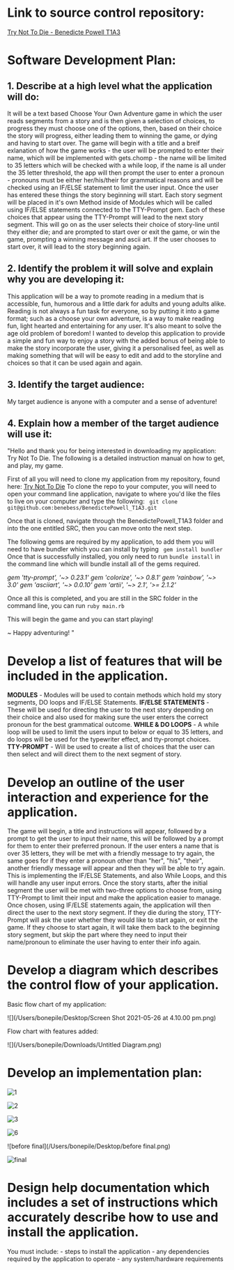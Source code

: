 # **Link to source control repository:**

[Try Not To Die - Benedicte Powell T1A3](https://github.com/benebess/BenedictePowell_T1A3)

# **Software Development Plan:** 

## 1. **Describe** at a high level what the application will do:

It will be a text based Choose Your Own Adventure game in which the user reads segments from a story and is then given a selection of choices, to progress they must choose one of the options, then, based on their choice the story will progress, either leading them to winning the game, or dying and having to start over. 
The game will begin with a title and a breif exlanation of how the game works - the user will be prompted to enter their name, which will be implemented with gets.chomp - the name will be limited to 35 letters which will be checked with a while loop, if the name is all under the 35 letter threshold, the app will then prompt the user to enter a pronoun - pronouns must be either her/his/their for grammatical reasons and will be checked using an IF/ELSE statement to limit the user input. Once the user has entered these things the story beginning will start.  Each story segment will be placed in it's own Method inside of Modules which will be called using IF/ELSE statements connected to the TTY-Prompt gem. Each of these choices that appear using the TTY-Prompt will lead to the next story segment. This will go on as the user selects their choice of story-line until they either die; and are prompted to start over or exit the game, or win the game, prompting a winning message and ascii art. If the user chooses to start over, it will lead to the story beginning again. 

##  **2. Identify** the problem it will solve and **explain** why you are developing it:

This application will be a way to promote reading in a medium that is accessible, fun, humorous and a little dark for adults and young adults alike. 
Reading is not always a fun task for everyone, so by putting it into a game format; such as a choose your own adventure, is a way to make reading fun, light hearted and entertaining for any user. It's also meant to solve the age old problem of boredom! 
I wanted to develop this application to provide a simple and fun way to enjoy a story with the added bonus of being able to make the story incorporate the user, giving it a personalised feel, as well as making something that will will be easy to edit and add to the storyline and choices so that it can be used again and again. 

## 3. **Identify** the target audience:

 My target audience is anyone with a computer and a sense of adventure! 

## 4. **Explain** how a member of the target audience will use it:

"Hello and thank you for being interested in downloading my application: Try Not To Die. The following is a detailed instruction manual on how to get, and play, my game. 

First of all you will need to clone my application from my repository, found here: [Try Not To Die](https://github.com/benebess/BenedictePowell_T1A3) 
To clone the repo to your computer, you will need to open your command line application, navigate to where you'd like the files to live on your computer and type the following: 
``` git clone git@github.com:benebess/BenedictePowell_T1A3.git```

Once that is cloned, navigate through the BenedictePowell_T1A3 folder and into the one entitled SRC, then you can move onto the next step. 

The following gems are required by my application, to add them you will need to have bundler which you can install by typing ``` gem install bundler``` 
Once that is successfully installed, you only need to run ``` bundle install ``` in the command line which will bundle install all of the gems required. 

*gem 'tty-prompt', '~> 0.23.1'*
*gem 'colorize', '~> 0.8.1'*
*gem 'rainbow', '~> 3.0'*
*gem 'asciiart', '~> 0.0.10'*
*gem 'artii', '~> 2.1', '>= 2.1.2'*

Once all this is completed, and you are still in the SRC folder in the command line, you can run ```ruby main.rb```

This will begin the game and you can start playing! 

~ Happy adventuring! "



# **Develop** a list of features that will be included in the application.

**MODULES** - Modules will be used to contain methods which hold my story segments, DO loops and IF/ELSE Statements. 
**IF/ELSE STATEMENTS** - These will be used for directing the user to the next story depending on their choice and also used for making sure the user enters the correct pronoun for the best grammatical outcome. 
**WHILE & DO LOOPS** - A while loop will be used to limit the users input to below or equal to 35 letters, and do loops will be used for the typewriter effect, and tty-prompt choices. 
**TTY-PROMPT** - Will be used to create a list of choices that the user can then select and will direct them to the next segment of story. 



# **Develop** an **outline** of the user interaction and experience for the application.

The game will begin, a title and instructions will appear, followed by a prompt to get the user to input their name, this will be followed by a prompt for them to enter their preferred pronoun. 
If the user enters a name that is over 35 letters, they will be met with a friendly message to try again, the same goes for if they enter a pronoun other than "her", "his", "their", another friendly message will appear and then they will be able to try again. This is implementing the IF/ELSE Statements, and also While Loops, and this will handle any user input errors. 
Once the story starts, after the initial segment the user will be met with two-three options to choose from, using TTY-Prompt to limit their input and make the application easier to manage. 
Once chosen, using IF/ELSE statements again, the application will then direct the user to the next story segment. If they die during the story, TTY-Prompt will ask the user whether they would like to start again, or exit the game. If they choose to start again, it will take them back to the beginning story segment, but skip the part where they need to input their name/pronoun to eliminate the user having to enter their info again. 

# **Develop** a diagram which describes the control flow of your application. 

Basic flow chart of my application:

![](/Users/bonepile/Desktop/Screen Shot 2021-05-26 at 4.10.00 pm.png)

Flow chart with features added: 

![](/Users/bonepile/Downloads/Untitled Diagram.png)

# **Develop** an implementation plan:

![1](/Users/bonepile/Desktop/1.png)

![2](/Users/bonepile/Desktop/2.png)

![3](/Users/bonepile/Desktop/3.png)

![6](/Users/bonepile/Desktop/6.png)

![before final](/Users/bonepile/Desktop/before final.png)

![final](/Users/bonepile/Desktop/final.png)

# **Design** help documentation which includes a set of instructions which accurately **describe** how to use and install the application.

You must include:
\- steps to install the application
\- any dependencies required by the application to operate
\- any system/hardware requirements